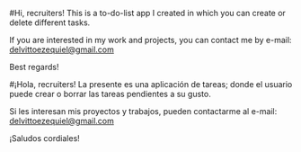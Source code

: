 #Hi, recruiters!
This is a to-do-list app I created in which you can create or delete different tasks.

If you are interested in my work and projects, you can contact me by e-mail: delvittoezequiel@gmail.com

Best regards!

#¡Hola, recruiters!
La presente es una aplicación de tareas; donde el usuario puede crear o borrar las tareas pendientes a su gusto.

Si les interesan mis proyectos y trabajos, pueden contactarme al e-mail: delvittoezequiel@gmail.com

¡Saludos cordiales!
